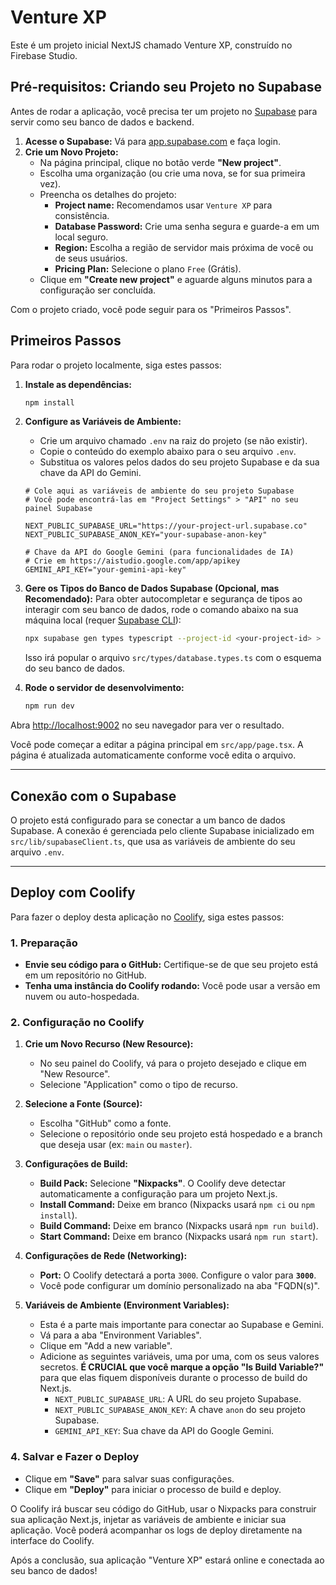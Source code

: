 
# Venture XP

Este é um projeto inicial NextJS chamado Venture XP, construído no Firebase Studio.

## Pré-requisitos: Criando seu Projeto no Supabase

Antes de rodar a aplicação, você precisa ter um projeto no [Supabase](https://supabase.com/) para servir como seu banco de dados e backend.

1.  **Acesse o Supabase:** Vá para [app.supabase.com](https://app.supabase.com) e faça login.
2.  **Crie um Novo Projeto:**
    *   Na página principal, clique no botão verde **"New project"**.
    *   Escolha uma organização (ou crie uma nova, se for sua primeira vez).
    *   Preencha os detalhes do projeto:
        *   **Project name:** Recomendamos usar `Venture XP` para consistência.
        *   **Database Password:** Crie uma senha segura e guarde-a em um local seguro.
        *   **Region:** Escolha a região de servidor mais próxima de você ou de seus usuários.
        *   **Pricing Plan:** Selecione o plano `Free` (Grátis).
    *   Clique em **"Create new project"** e aguarde alguns minutos para a configuração ser concluída.

Com o projeto criado, você pode seguir para os "Primeiros Passos".

## Primeiros Passos

Para rodar o projeto localmente, siga estes passos:

1. **Instale as dependências:**
   ```bash
   npm install
   ```

2. **Configure as Variáveis de Ambiente:**
   *   Crie um arquivo chamado `.env` na raiz do projeto (se não existir).
   *   Copie o conteúdo do exemplo abaixo para o seu arquivo `.env`.
   *   Substitua os valores pelos dados do seu projeto Supabase e da sua chave da API do Gemini.
   ```
   # Cole aqui as variáveis de ambiente do seu projeto Supabase
   # Você pode encontrá-las em "Project Settings" > "API" no seu painel Supabase

   NEXT_PUBLIC_SUPABASE_URL="https://your-project-url.supabase.co"
   NEXT_PUBLIC_SUPABASE_ANON_KEY="your-supabase-anon-key"

   # Chave da API do Google Gemini (para funcionalidades de IA)
   # Crie em https://aistudio.google.com/app/apikey
   GEMINI_API_KEY="your-gemini-api-key"
   ```

3. **Gere os Tipos do Banco de Dados Supabase (Opcional, mas Recomendado):**
   Para obter autocompletar e segurança de tipos ao interagir com seu banco de dados, rode o comando abaixo na sua máquina local (requer [Supabase CLI](https://supabase.com/docs/guides/cli/getting-started)):
   ```bash
   npx supabase gen types typescript --project-id <your-project-id> > src/types/database.types.ts
   ```
   Isso irá popular o arquivo `src/types/database.types.ts` com o esquema do seu banco de dados.

4. **Rode o servidor de desenvolvimento:**
   ```bash
   npm run dev
   ```

Abra [http://localhost:9002](http://localhost:9002) no seu navegador para ver o resultado.

Você pode começar a editar a página principal em `src/app/page.tsx`. A página é atualizada automaticamente conforme você edita o arquivo.

---

## Conexão com o Supabase

O projeto está configurado para se conectar a um banco de dados Supabase. A conexão é gerenciada pelo cliente Supabase inicializado em `src/lib/supabaseClient.ts`, que usa as variáveis de ambiente do seu arquivo `.env`.

---

## Deploy com Coolify

Para fazer o deploy desta aplicação no [Coolify](https://coolify.io/), siga estes passos:

### 1. Preparação

- **Envie seu código para o GitHub:** Certifique-se de que seu projeto está em um repositório no GitHub.
- **Tenha uma instância do Coolify rodando:** Você pode usar a versão em nuvem ou auto-hospedada.

### 2. Configuração no Coolify

1.  **Crie um Novo Recurso (New Resource):**
    *   No seu painel do Coolify, vá para o projeto desejado e clique em "New Resource".
    *   Selecione "Application" como o tipo de recurso.

2.  **Selecione a Fonte (Source):**
    *   Escolha "GitHub" como a fonte.
    *   Selecione o repositório onde seu projeto está hospedado e a branch que deseja usar (ex: `main` ou `master`).

3.  **Configurações de Build:**
    *   **Build Pack:** Selecione **"Nixpacks"**. O Coolify deve detectar automaticamente a configuração para um projeto Next.js.
    *   **Install Command:** Deixe em branco (Nixpacks usará `npm ci` ou `npm install`).
    *   **Build Command:** Deixe em branco (Nixpacks usará `npm run build`).
    *   **Start Command:** Deixe em branco (Nixpacks usará `npm run start`).

4.  **Configurações de Rede (Networking):**
    *   **Port:** O Coolify detectará a porta `3000`. Configure o valor para **`3000`**.
    *   Você pode configurar um domínio personalizado na aba "FQDN(s)".

5.  **Variáveis de Ambiente (Environment Variables):**
    *   Esta é a parte mais importante para conectar ao Supabase e Gemini.
    *   Vá para a aba "Environment Variables".
    *   Clique em "Add a new variable".
    *   Adicione as seguintes variáveis, uma por uma, com os seus valores secretos. **É CRUCIAL que você marque a opção "Is Build Variable?"** para que elas fiquem disponíveis durante o processo de build do Next.js.
        *   `NEXT_PUBLIC_SUPABASE_URL`: A URL do seu projeto Supabase.
        *   `NEXT_PUBLIC_SUPABASE_ANON_KEY`: A chave `anon` do seu projeto Supabase.
        *   `GEMINI_API_KEY`: Sua chave da API do Google Gemini.

### 4. Salvar e Fazer o Deploy

- Clique em **"Save"** para salvar suas configurações.
- Clique em **"Deploy"** para iniciar o processo de build e deploy.

O Coolify irá buscar seu código do GitHub, usar o Nixpacks para construir sua aplicação Next.js, injetar as variáveis de ambiente e iniciar sua aplicação. Você poderá acompanhar os logs de deploy diretamente na interface do Coolify.

Após a conclusão, sua aplicação "Venture XP" estará online e conectada ao seu banco de dados!
